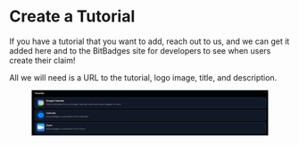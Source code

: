 # Create a Tutorial

If you have a tutorial that you want to add, reach out to us, and we can get it added here and to the BitBadges site for developers to see when users create their claim!

All we will need is a URL to the tutorial, logo image, title, and description.

<figure><img src="../../../.gitbook/assets/image (120).png" alt=""><figcaption></figcaption></figure>
